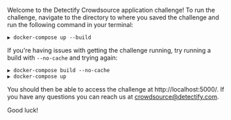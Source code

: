 Welcome to the Detectify Crowdsource application challenge! To run the challenge, navigate to the directory to where you
saved the challenge and run the following command in your terminal: 

```
▶ docker-compose up --build
```

If you're having issues with getting the challenge running, try running a build with `--no-cache` and trying again:

```
▶ docker-compose build --no-cache
▶ docker-compose up

```

You should then be able to access the challenge at http://localhost:5000/. If you have any questions you can reach
us at crowdsource@detectify.com.

Good luck!
